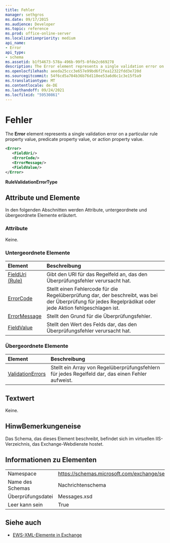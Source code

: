 ```yaml
---
title: Fehler
manager: sethgros
ms.date: 09/17/2015
ms.audience: Developer
ms.topic: reference
ms.prod: office-online-server
ms.localizationpriority: medium
api_name:
- Error
api_type:
- schema
ms.assetid: b1f54673-578a-496b-99f5-0fde2c669278
description: The Error element represents a single validation error on a particular rule property value, predicate property value, or action property value.
ms.openlocfilehash: aeeda25ccc3e657e99bd6f2fea12322fdd3e720d
ms.sourcegitcommit: 54f6cd5a704b36b76d110ee53a6d6c1c3e15f5a9
ms.translationtype: MT
ms.contentlocale: de-DE
ms.lasthandoff: 09/24/2021
ms.locfileid: "59530861"
---
```

# <a name="error"></a>Fehler

The **Error** element represents a single validation error on a particular rule property value, predicate property value, or action property value. 
  
```XML
<Error>
   <FieldUri/>
   <ErrorCode/>
   <ErrorMessage/>
   <FieldValue/>
</Error>
```

 **RuleValidationErrorType**
## <a name="attributes-and-elements"></a>Attribute und Elemente

In den folgenden Abschnitten werden Attribute, untergeordnete und übergeordnete Elemente erläutert.
  
### <a name="attributes"></a>Attribute

Keine.
  
### <a name="child-elements"></a>Untergeordnete Elemente

|**Element**|**Beschreibung**|
|:-----|:-----|
|[FieldUri (Rule)](fielduri-rule.md) <br/> |Gibt den URI für das Regelfeld an, das den Überprüfungsfehler verursacht hat.  <br/> |
|[ErrorCode](errorcode.md) <br/> |Stellt einen Fehlercode für die Regelüberprüfung dar, der beschreibt, was bei der Überprüfung für jedes Regelprädikat oder jede Aktion fehlgeschlagen ist.  <br/> |
|[ErrorMessage](errormessage.md) <br/> |Stellt den Grund für die Überprüfungsfehler.  <br/> |
|[FieldValue](fieldvalue.md) <br/> |Stellt den Wert des Felds dar, das den Überprüfungsfehler verursacht hat.  <br/> |
   
### <a name="parent-elements"></a>Übergeordnete Elemente

|**Element**|**Beschreibung**|
|:-----|:-----|
|[ValidationErrors](validationerrors.md) <br/> |Stellt ein Array von Regelüberprüfungsfehlern für jedes Regelfeld dar, das einen Fehler aufweist.  <br/> |
   
## <a name="text-value"></a>Textwert

Keine.
  
## <a name="remarks"></a>HinwBemerkungeneise

Das Schema, das dieses Element beschreibt, befindet sich im virtuellen IIS-Verzeichnis, das Exchange-Webdienste hostet.
  
## <a name="element-information"></a>Informationen zu Elementen

|||
|:-----|:-----|
|Namespace  <br/> |https://schemas.microsoft.com/exchange/services/2006/messages  <br/> |
|Name des Schemas  <br/> |Nachrichtenschema  <br/> |
|Überprüfungsdatei  <br/> |Messages.xsd  <br/> |
|Leer kann sein  <br/> |True  <br/> |
   
## <a name="see-also"></a>Siehe auch



- [EWS-XML-Elemente in Exchange](ews-xml-elements-in-exchange.md)

